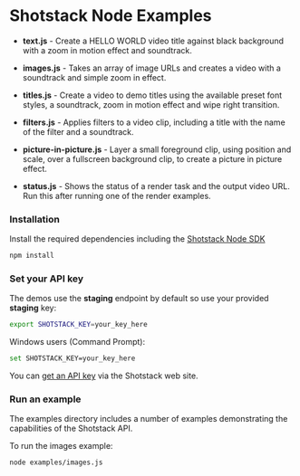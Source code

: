 # Shotstack Node Examples

- **text.js** -
    Create a HELLO WORLD video title against black background with a zoom in motion effect and soundtrack.

- **images.js** -
    Takes an array of image URLs and creates a video with a soundtrack and simple zoom in effect.

- **titles.js** -
    Create a video to demo titles using the available preset font styles, a soundtrack, zoom in motion effect and 
    wipe right transition.
    
- **filters.js** -
    Applies filters to a video clip, including a title with the name of the filter and a soundtrack.

- **picture-in-picture.js** -
    Layer a small foreground clip, using position and scale, over a fullscreen background clip, to create a picture 
    in picture effect. 
    
- **status.js** -
    Shows the status of a render task and the output video URL. Run this after running one of the render examples.
    
### Installation

Install the required dependencies including the [Shotstack Node SDK](https://www.npmjs.com/package/shotstack-sdk)

```bash
npm install
```

### Set your API key

The demos use the **staging** endpoint by default so use your provided **staging** key:

```bash
export SHOTSTACK_KEY=your_key_here
```

Windows users (Command Prompt):

```bash
set SHOTSTACK_KEY=your_key_here
```

You can [get an API key](http://shotstack.io/?utm_source=github&utm_medium=demos&utm_campaign=node_sdk) via the Shotstack web site.

### Run an example

The examples directory includes a number of examples demonstrating the capabilities of the 
Shotstack API.

To run the images example:

```bash
node examples/images.js
```
